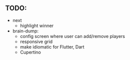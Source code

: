 
TODO:
---------

* next
    - highlight winner
* brain-dump:
    - config screen where user can add/remove players
    - responsive grid  
    - make idiomatic for Flutter, Dart 
    - Cupertino
